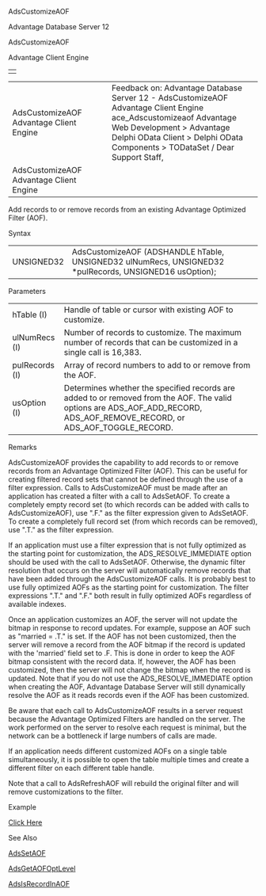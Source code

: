 AdsCustomizeAOF




Advantage Database Server 12  

AdsCustomizeAOF

Advantage Client Engine

|  |
| --- |
|  |

|  |  |  |  |  |
| --- | --- | --- | --- | --- |
| AdsCustomizeAOF  Advantage Client Engine |  |  | Feedback on: Advantage Database Server 12 - AdsCustomizeAOF Advantage Client Engine ace\_Adscustomizeaof Advantage Web Development > Advantage Delphi OData Client > Delphi OData Components > TODataSet / Dear Support Staff, |  |
| AdsCustomizeAOF  Advantage Client Engine |  |  |  |  |

Add records to or remove records from an existing Advantage Optimized Filter (AOF).

Syntax

|  |  |
| --- | --- |
| UNSIGNED32 | AdsCustomizeAOF (ADSHANDLE hTable,  UNSIGNED32 ulNumRecs,  UNSIGNED32 \*pulRecords,  UNSIGNED16 usOption); |

Parameters

|  |  |
| --- | --- |
| hTable (I) | Handle of table or cursor with existing AOF to customize. |
| ulNumRecs (I) | Number of records to customize. The maximum number of records that can be customized in a single call is 16,383. |
| pulRecords (I) | Array of record numbers to add to or remove from the AOF. |
| usOption (I) | Determines whether the specified records are added to or removed from the AOF. The valid options are ADS\_AOF\_ADD\_RECORD, ADS\_AOF\_REMOVE\_RECORD, or ADS\_AOF\_TOGGLE\_RECORD. |

Remarks

AdsCustomizeAOF provides the capability to add records to or remove records from an Advantage Optimized Filter (AOF). This can be useful for creating filtered record sets that cannot be defined through the use of a filter expression. Calls to AdsCustomizeAOF must be made after an application has created a filter with a call to AdsSetAOF. To create a completely empty record set (to which records can be added with calls to AdsCustomizeAOF), use ".F." as the filter expression given to AdsSetAOF. To create a completely full record set (from which records can be removed), use ".T." as the filter expression.

If an application must use a filter expression that is not fully optimized as the starting point for customization, the ADS\_RESOLVE\_IMMEDIATE option should be used with the call to AdsSetAOF. Otherwise, the dynamic filter resolution that occurs on the server will automatically remove records that have been added through the AdsCustomizeAOF calls. It is probably best to use fully optimized AOFs as the starting point for customization. The filter expressions ".T." and ".F." both result in fully optimized AOFs regardless of available indexes.

Once an application customizes an AOF, the server will not update the bitmap in response to record updates. For example, suppose an AOF such as "married = .T." is set. If the AOF has not been customized, then the server will remove a record from the AOF bitmap if the record is updated with the 'married' field set to .F. This is done in order to keep the AOF bitmap consistent with the record data. If, however, the AOF has been customized, then the server will not change the bitmap when the record is updated. Note that if you do not use the ADS\_RESOLVE\_IMMEDIATE option when creating the AOF, Advantage Database Server will still dynamically resolve the AOF as it reads records even if the AOF has been customized.

Be aware that each call to AdsCustomizeAOF results in a server request because the Advantage Optimized Filters are handled on the server. The work performed on the server to resolve each request is minimal, but the network can be a bottleneck if large numbers of calls are made.

If an application needs different customized AOFs on a single table simultaneously, it is possible to open the table multiple times and create a different filter on each different table handle.

Note that a call to AdsRefreshAOF will rebuild the original filter and will remove customizations to the filter.

Example

[Click Here](ace_aof_and_encryption_examples.htm#adscustomizeaof_example)

See Also

[AdsSetAOF](ace_adssetaof.htm)

[AdsGetAOFOptLevel](ace_adsgetaofoptlevel.htm)

[AdsIsRecordInAOF](ace_adsisrecordinaof.htm)